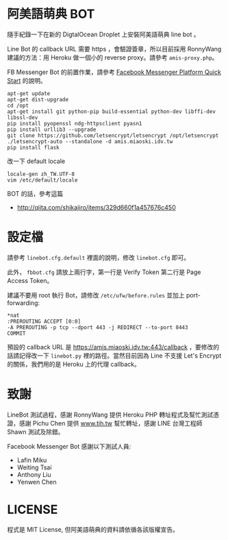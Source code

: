 阿美語萌典 BOT
==============
隨手紀錄一下在新的 DigtalOcean Droplet 上安裝阿美語萌典 line bot 。

Line Bot 的 callback URL 需要 https ，會驗證簽章，所以目前採用 RonnyWang 建議的方法：用 Heroku 做一個小的 reverse proxy。請參考 `amis-proxy.php`。

FB Messenger Bot 的前置作業，請參考 [Facebook Messenger Platform Quick Start](https://developers.facebook.com/docs/messenger-platform/quickstart) 的說明。

```
apt-get update
apt-get dist-upgrade
cd /opt
apt-get install git python-pip build-essential python-dev libffi-dev libssl-dev
pip install pyopenssl ndg-httpsclient pyasn1
pip install urllib3 --upgrade
git clone https://github.com/letsencrypt/letsencrypt /opt/letsencrypt
./letsencrypt-auto --standalone -d amis.miaoski.idv.tw
pip install flask
```

改一下 default locale 
```
locale-gen zh_TW.UTF-8
vim /etc/default/locale
```

BOT 的話，參考這篇
* http://qiita.com/shikajiro/items/329d660f1a457676c450


設定檔
======
請參考 `linebot.cfg.default` 裡面的說明，修改 `linebot.cfg` 即可。

此外， `fbbot.cfg` 請放上兩行字，第一行是 Verify Token 第二行是 Page Access Token。

建議不要用 root 執行 Bot，請修改 `/etc/ufw/before.rules` 並加上 port-forwarding:
```
*nat
:PREROUTING ACCEPT [0:0]
-A PREROUTING -p tcp --dport 443 -j REDIRECT --to-port 8443 
COMMIT
```

預設的 callback URL 是 https://amis.miaoski.idv.tw:443/callback ，要修改的話請記得改一下 `linebot.py` 裡的路徑。當然目前因為 Line 不支援 Let's Encrypt 的關係，我們用的是 Heroku 上的代理 callback。



致謝
====
LineBot 測試過程，感謝 RonnyWang 提供 Heroku PHP 轉址程式及幫忙測試憑證，感謝 Pichu Chen 提供 www.tih.tw 幫忙轉址，感謝 LINE 台灣工程師 Shawn 測試及除錯。

Facebook Messenger Bot 感謝以下測試人員:
* Lafin Miku
* Weiting Tsai
* Anthony Liu
* Yenwen Chen

LICENSE
=======
程式是 MIT License, 但阿美語萌典的資料請依循各該版權宣告。
